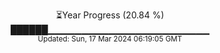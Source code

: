 <p align="center">
⏳Year Progress (20.84 %) <br>
██████▁▁▁▁▁▁▁▁▁▁▁▁▁▁▁▁▁▁▁▁▁▁▁▁ <br>
<sub>Updated: Sun, 17 Mar 2024 06:19:05 GMT</sub>
</p>

